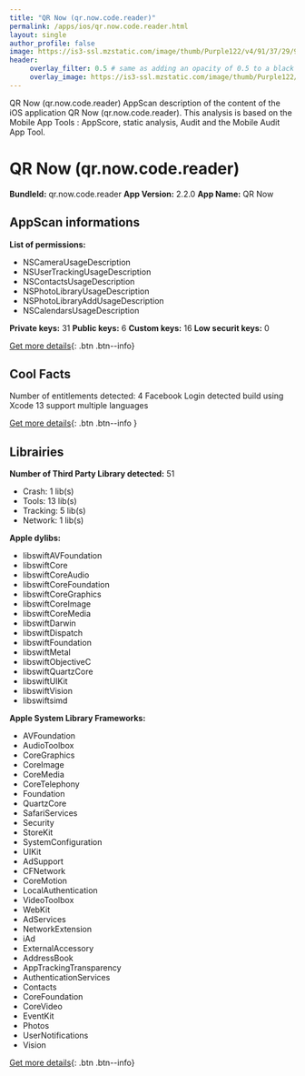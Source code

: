 ```yaml
---
title: "QR Now (qr.now.code.reader)"
permalink: /apps/ios/qr.now.code.reader.html
layout: single
author_profile: false
image: https://is3-ssl.mzstatic.com/image/thumb/Purple122/v4/91/37/29/913729de-5722-8eab-3336-11ab494fdf46/AppIcon-0-0-1x_U007emarketing-0-0-0-7-0-0-sRGB-0-0-0-GLES2_U002c0-512MB-85-220-0-0.png/512x512bb.jpg
header: 
     overlay_filter: 0.5 # same as adding an opacity of 0.5 to a black background
     overlay_image: https://is3-ssl.mzstatic.com/image/thumb/Purple122/v4/91/37/29/913729de-5722-8eab-3336-11ab494fdf46/AppIcon-0-0-1x_U007emarketing-0-0-0-7-0-0-sRGB-0-0-0-GLES2_U002c0-512MB-85-220-0-0.png/512x512bb.jpg
---
```

QR Now (qr.now.code.reader) AppScan description of the content of the iOS application QR Now (qr.now.code.reader). This analysis is based on the Mobile App Tools : AppScore, static analysis, Audit and the Mobile Audit App Tool.

# QR Now (qr.now.code.reader)

**BundleId:** qr.now.code.reader
**App Version:** 2.2.0
**App Name:** QR Now


## AppScan informations 

**List of permissions:** 
- NSCameraUsageDescription
- NSUserTrackingUsageDescription
- NSContactsUsageDescription
- NSPhotoLibraryUsageDescription
- NSPhotoLibraryAddUsageDescription
- NSCalendarsUsageDescription
  
  
**Private keys:** 31
**Public keys:** 6
**Custom keys:** 16
**Low securit keys:** 0
  
[Get more details](/pricing.html){: .btn .btn--info}

## Cool Facts

Number of entitlements detected: 4
Facebook Login detected
build using Xcode 13
support multiple languages
  
[Get more details](/pricing.html){: .btn .btn--info }

## Librairies 
**Number of Third Party Library detected:** 51
- Crash: 1 lib(s)
- Tools: 13 lib(s)
- Tracking: 5 lib(s)
- Network: 1 lib(s)


**Apple dylibs:**
- libswiftAVFoundation
- libswiftCore
- libswiftCoreAudio
- libswiftCoreFoundation
- libswiftCoreGraphics
- libswiftCoreImage
- libswiftCoreMedia
- libswiftDarwin
- libswiftDispatch
- libswiftFoundation
- libswiftMetal
- libswiftObjectiveC
- libswiftQuartzCore
- libswiftUIKit
- libswiftVision
- libswiftsimd


**Apple System Library Frameworks:**
- AVFoundation
- AudioToolbox
- CoreGraphics
- CoreImage
- CoreMedia
- CoreTelephony
- Foundation
- QuartzCore
- SafariServices
- Security
- StoreKit
- SystemConfiguration
- UIKit
- AdSupport
- CFNetwork
- CoreMotion
- LocalAuthentication
- VideoToolbox
- WebKit
- AdServices
- NetworkExtension
- iAd
- ExternalAccessory
- AddressBook
- AppTrackingTransparency
- AuthenticationServices
- Contacts
- CoreFoundation
- CoreVideo
- EventKit
- Photos
- UserNotifications
- Vision


  
[Get more details](/pricing.html){: .btn .btn--info}

